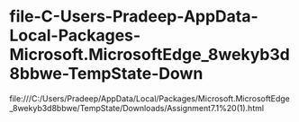 # file-C-Users-Pradeep-AppData-Local-Packages-Microsoft.MicrosoftEdge_8wekyb3d8bbwe-TempState-Down
file:///C:/Users/Pradeep/AppData/Local/Packages/Microsoft.MicrosoftEdge_8wekyb3d8bbwe/TempState/Downloads/Assignment7.1%20(1).html
